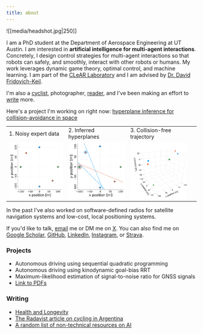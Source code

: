 ```yaml
---
title: about
---
```

![[media/headshot.jpg|250]]

 I am a PhD student at the Department of Aerospace Engineering at UT Austin. I am interested in **artificial intelligence for multi-agent interactions**. Concretely, I design control strategies for multi-agent interactions so that robots can safely, and smoothly, interact with other robots or humans. My work leverages dynamic game theory, optimal control, and machine learning. I am part of the [CLeAR Laboratory](https://clearoboticslab.github.io/) and I am advised by [Dr. David Fridovich-Keil](https://www.ae.utexas.edu/people/faculty/faculty-directory/fridovich-keil).

I'm also a [cyclist](health/#exercise), photographer, [reader](books), and I've been making an effort to [write](#writing) more.

Here's a project I'm working on right now: [hyperplane inference for collision-avoidance in space](https://github.com/fernandopalafox/InverseHyperplanes.jl)

<table>
  <tr>
    <td style="height: 10px;">1. Noisy expert data</td>
    <td style="height: 10px;">2. Inferred hyperplanes</td>
    <td style="height: 10px;">3. Collision-free trajectory</td>
  </tr>
  <tr>
    <td valign="top"><img src="media/noisy.gif"  height="150"></td>
    <td valign="top"><img src="media/hyperplanes.gif" height="150"></td>
    <td valign="top"><img src="media/3D.gif"      height="150"></td>
  </tr>
 </table>

In the past I've also worked on software-defined radios for satellite navigation systems and low-cost, local positioning systems. 

If you'd like to talk, [email](mailto:fernandopalafox@utexas.edu) me or DM me on [X](https://twitter.com/p_lafox). You can also find me on [Google Scholar](https://scholar.google.com/citations?user=q0dyHx4AAAAJ&hl=en), [GitHub](https://github.com/fernandopalafox), [LinkedIn](https://www.linkedin.com/in/fernando-palafox/), [Instagram](https://www.instagram.com/palaf_x/), or [Strava](https://www.strava.com/athletes/27635180).

### Projects
* Autonomous driving using sequential quadratic programming
* Autonomous driving using kinodynamic goal-bias RRT
* Maximum-likelihood estimation of signal-to-noise ratio for GNSS signals
* [Link to PDFs](https://drive.google.com/drive/folders/1F9Ay-TXPotFZ08XSMGUULeJu0NBLtuFX?usp=sharing)

### Writing
- [Health and Longevity](health.md)
- [The Radavist article on cycling in Argentina](https://theradavist.com/argentina-gravel-cycling/)
- [A random list of non-technical resources on AI](ai-resources.md)
<!---
- [Brief bio](bio.md)
- [Non-technical AI resources](ai-resources.md)
- [Favorite blogs and links](blogs.md)
- [Favorite podcasts](podcasts.md)
- [Books I'm reading](books.md)
-->